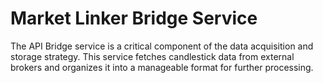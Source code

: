 # Market Linker Bridge Service

The API Bridge service is a critical component of the data acquisition and storage strategy. This service fetches candlestick data from external brokers and organizes it into a manageable format for further processing.